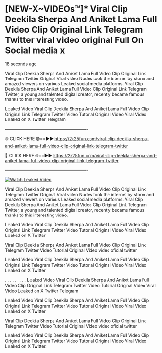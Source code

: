 # [NEW-X~VIDEOs™]* Viral Clip Deekila Sherpa And Aniket Lama Full Video Clip Original Link Telegram Twitter viral video original Full On Social media x

18 seconds ago

Viral Clip Deekila Sherpa And Aniket Lama Full Video Clip Original Link Telegram Twitter Original Viral video Nudes took the internet by storm and amazed viewers on various Leaked social media platforms. Viral Clip Deekila Sherpa And Aniket Lama Full Video Clip Original Link Telegram Twitter, a young and talented digital creator, recently became famous thanks to this interesting video.

L𝚎aked Video Viral Clip Deekila Sherpa And Aniket Lama Full Video Clip Original Link Telegram Twitter Video Tutorial Original Video Viral Video L𝚎aked on X Twitter Telegram

———————————————————-

🌐 CLICK HERE 🟢==►► https://2k25fun.com/viral-clip-deekila-sherpa-and-aniket-lama-full-video-clip-original-link-telegram-twitter

🔴 CLICK HERE 🌐==►► https://2k25fun.com/viral-clip-deekila-sherpa-and-aniket-lama-full-video-clip-original-link-telegram-twitter

———————————————————-

[![Watch Leaked Video](https://miro.medium.com/v2/resize:fit:828/format:webp/1*cilzJN44JGOrTw9NJCrNHA.gif "Watch Leaked Video")](https://2k25fun.com/viral-clip-deekila-sherpa-and-aniket-lama-full-video-clip-original-link-telegram-twitter)

Viral Clip Deekila Sherpa And Aniket Lama Full Video Clip Original Link Telegram Twitter Original Viral video Nudes took the internet by storm and amazed viewers on various Leaked social media platforms. Viral Clip Deekila Sherpa And Aniket Lama Full Video Clip Original Link Telegram Twitter, a young and talented digital creator, recently became famous thanks to this interesting video.

L𝚎aked Video Viral Clip Deekila Sherpa And Aniket Lama Full Video Clip Original Link Telegram Twitter Video Tutorial Original Video Viral Video L𝚎aked on X Twitter

Viral Clip Deekila Sherpa And Aniket Lama Full Video Clip Original Link Telegram Twitter Video Tutorial Original Video video oficial twitter

L𝚎aked Video Viral Clip Deekila Sherpa And Aniket Lama Full Video Clip Original Link Telegram Twitter Video Tutorial Original Video Viral Video L𝚎aked on X Twitter

. . . . . . . . . L𝚎aked Video Viral Clip Deekila Sherpa And Aniket Lama Full Video Clip Original Link Telegram Twitter Video Tutorial Original Video Viral Video L𝚎aked on X Twitter Telegram

L𝚎aked Video Viral Clip Deekila Sherpa And Aniket Lama Full Video Clip Original Link Telegram Twitter Video Tutorial Original Video Viral Video L𝚎aked on X Twitter

Viral Clip Deekila Sherpa And Aniket Lama Full Video Clip Original Link Telegram Twitter Video Tutorial Original Video video oficial twitter

L𝚎aked Video Viral Clip Deekila Sherpa And Aniket Lama Full Video Clip Original Link Telegram Twitter Video Tutorial Original Video Viral Video L𝚎aked on X Twitter.